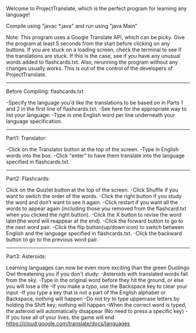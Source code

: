 Welcome to ProjectTranslate, which is the perfect program for learning any language!

Compile using "javac *.java" and run using "java Main"

Note: This program uses a Google Translate API, which can be picky. Give the program at least 5 seconds from the start
before clicking on any buttons. If you are stuck on a loading screen, check the terminal to see if the translations
are stuck. If this is the case, see if you have any unusual words added to flashcards.txt. Also, rerunning the program without any changes usually works. This is out of the control of the developers of ProjectTranslate.

--------------------------------------------------------------------------------------------------------------------

Before Compiling: flashcards.txt

-Specify the language you'd like the translations to be based on in Parts 1 and 2 in the first line of flashcards.txt.
-See here for the appropriate way to list your language:
-Type in one English word per line underneath your language specification.

--------------------------------------------------------------------------------------------------------------------

Part1: Translator:

-Click on the Translator button at the top of the screen.
-Type in English words into the box.
-Click "enter" to have them translate into the language specified in flashcards.txt.

----------------------------------------------------------------------------------------------------------------------

Part2: Flashcards:

Click on the Quizlet button at the top of the screen.
-Click Shuffle if you want to switch the order of the words. 
-Click the right button if you study the word and don’t want to see it again. 
-Click restart if you want all the words to appear again (including those you removed from the flashcard.txt when you clicked the right button).
-Click the X button to revise the word later(the word will reappear at the end).
-Click the forward button to go to the next word pair.
-Click the flip button(up/down icon) to switch between English and the language specified in flashcards.txt.
-Click the backward button to go to the previous word pair.



----------------------------------------------------------------------------------------------------------------------

Part3: Asteroids:

Learning languages can now be even more exciting than the green Duolingo Owl threatening you if you don't study:
-Asteroids with translated words fall from the sky.
-Type in the original word before they hit the ground, or else you will lose a life
-If you make a typo, use the Backspace key to clear your input
-If you type a key that is not a part of the English alphabet or Backspace, nothing will happen
-Do not try to type uppercase letters by holding the Shift key; nothing will happen
-When the correct word is typed, the asteroid will automatically disappear (No need to press a specific key)
-If you lose all of your lives, the game will end
https://cloud.google.com/translate/docs/languages
